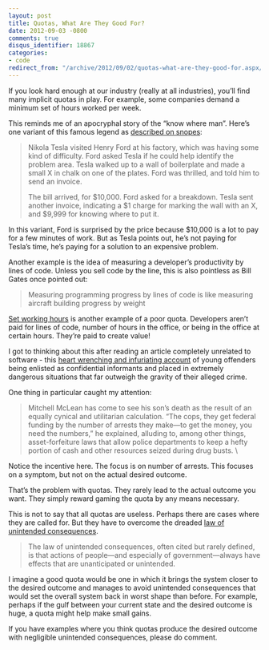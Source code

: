 ```yaml
---
layout: post
title: Quotas, What Are They Good For?
date: 2012-09-03 -0800
comments: true
disqus_identifier: 18867
categories:
- code
redirect_from: "/archive/2012/09/02/quotas-what-are-they-good-for.aspx/"
---
```


If you look hard enough at our industry (really at all industries),
you’ll find many implicit quotas in play. For example, some companies
demand a minimum set of hours worked per week.

This reminds me of an apocryphal story of the “know where man”. Here’s
one variant of this famous legend as [described on
snopes](http://www.snopes.com/business/genius/where.asp "The  Know Where Man"):

> Nikola Tesla visited Henry Ford at his factory, which was having some
> kind of difficulty. Ford asked Tesla if he could help identify the
> problem area. Tesla walked up to a wall of boilerplate and made a
> small X in chalk on one of the plates. Ford was thrilled, and told him
> to send an invoice.
>
> The bill arrived, for \$10,000. Ford asked for a breakdown. Tesla sent
> another invoice, indicating a \$1 charge for marking the wall with an
> X, and \$9,999 for knowing where to put it.

In this variant, Ford is surprised by the price because \$10,000 is a
lot to pay for a few minutes of work. But as Tesla points out, he’s not
paying for Tesla’s time, he’s paying for a solution to an expensive
problem.

Another example is the idea of measuring a developer’s productivity by
lines of code. Unless you sell code by the line, this is also pointless
as Bill Gates once pointed out:

> Measuring programming progress by lines of code is like measuring
> aircraft building progress by weight

[Set working
hours](http://zachholman.com/posts/how-github-works-hours/ "Hours are Bullshit")
is another example of a poor quota. Developers aren’t paid for lines of
code, number of hours in the office, or being in the office at certain
hours. They’re paid to create value!

I got to thinking about this after reading an article completely
unrelated to software - this [heart wrenching and infuriating
account](http://www.newyorker.com/reporting/2012/09/03/120903fa_fact_stillman?currentPage=all "The Throwaways")
of young offenders being enlisted as confidential informants and placed
in extremely dangerous situations that far outweigh the gravity of their
alleged crime.

One thing in particular caught my attention:

> Mitchell McLean has come to see his son’s death as the result of an
> equally cynical and utilitarian calculation. “The cops, they get
> federal funding by the number of arrests they make—to get the money,
> you need the numbers,” he explained, alluding to, among other things,
> asset-forfeiture laws that allow police departments to keep a hefty
> portion of cash and other resources seized during drug busts. \

Notice the incentive here. The focus is on number of arrests. This
focuses on a symptom, but not on the actual desired outcome.

That’s the problem with quotas. They rarely lead to the actual outcome
you want. They simply reward gaming the quota by any means necessary.

This is not to say that all quotas are useless. Perhaps there are cases
where they are called for. But they have to overcome the dreaded [law of
unintended
consequences](http://www.econlib.org/library/Enc/UnintendedConsequences.html "The Law of Unintended Consequences").

> The law of unintended consequences, often cited but rarely defined, is
> that actions of people—and especially of government—always have
> effects that are unanticipated or unintended.

I imagine a good quota would be one in which it brings the system closer
to the desired outcome and manages to avoid unintended consequences that
would set the overall system back in worst shape than before. For
example, perhaps if the gulf between your current state and the desired
outcome is huge, a quota might help make small gains.

If you have examples where you think quotas produce the desired outcome
with negligible unintended consequences, please do comment.

